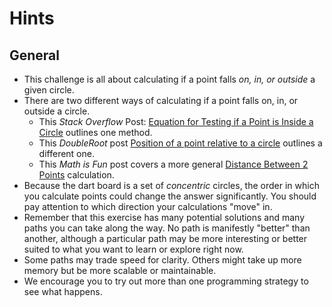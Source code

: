# Hints

## General

-  This challenge is all about calculating if a point falls _on, in, or outside_ a given circle.
-  There are two different ways of calculating if a point falls on, in, or outside a circle.
   - This _Stack Overflow_ Post: [Equation for Testing if a Point is Inside a Circle][point-circle-equation] outlines one method.
   - This _DoubleRoot_ post [Position of a point relative to a circle][point-to-circle] outlines a different one.
   - This _Math is Fun_ post covers a more general [Distance Between 2 Points][distance-between-two-points] calculation.
- Because the dart board is a set of _concentric_ circles, the order in which you calculate points could change the answer significantly.
  You should pay attention to which direction your calculations "move" in.
-  Remember that this exercise has many potential solutions and many paths you can take along the way.
   No path is manifestly "better" than another, although a particular path may be more interesting or better suited to what you want to learn or explore right now.
-  Some paths may trade speed for clarity.
   Others might take up more memory but be more scalable or maintainable.
-  We encourage you to try out more than one programming strategy to see what happens.

[point-circle-equation]: https://stackoverflow.com/questions/481144/equation-for-testing-if-a-point-is-inside-a-circle
[point-to-circle]: https://doubleroot.in/lessons/circle/position-of-a-point/
[distance-between-two-points]: https://www.mathsisfun.com/algebra/distance-2-points.html
